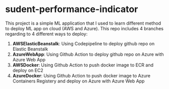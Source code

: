 # sudent-performance-indicator

This project is a simple ML application that I used to learn different method to deploy ML app on cloud (AWS and Azure). This repo includes 4 branches regarding to 4 different ways to deploy:
1. **AWSElasticBeanstalk**: Using Codepipeline to deploy github repo on Elastic Beanstalk
2. **AzureWebApp**: Using Github Action to deploy github repo on Azure with Azure Web App
3. **AWSDocker**: Using Github Action to push docker image to ECR and deploy on EC2
4. **AzureDocker**: Using Github Action to push docker image to Azure Containers Registery and deploy on Azure with Azure Web App